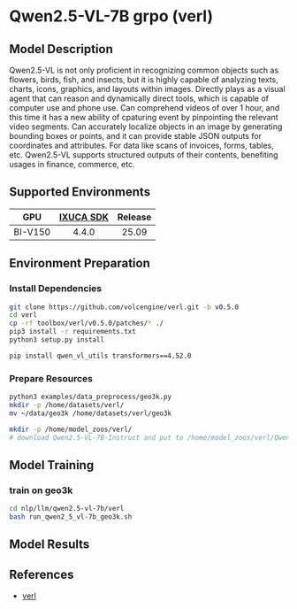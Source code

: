 # Qwen2.5-VL-7B grpo (verl)

## Model Description

Qwen2.5-VL is not only proficient in recognizing common objects such as flowers, birds, fish, and insects, but it is highly capable of analyzing texts, charts, icons, graphics, and layouts within images.
Directly plays as a visual agent that can reason and dynamically direct tools, which is capable of computer use and phone use. Can comprehend videos of over 1 hour, and this time it has a new ability of cpaturing event by pinpointing the relevant video segments. Can accurately localize objects in an image by generating bounding boxes or points, and it can provide stable JSON outputs for coordinates and attributes. For data like scans of invoices, forms, tables, etc. Qwen2.5-VL supports structured outputs of their contents, benefiting usages in finance, commerce, etc.

## Supported Environments

| GPU    | [IXUCA SDK](https://gitee.com/deep-spark/deepspark#%E5%A4%A9%E6%95%B0%E6%99%BA%E7%AE%97%E8%BD%AF%E4%BB%B6%E6%A0%88-ixuca) | Release |
| :----: | :----: | :----: |
| BI-V150 | 4.4.0     |  25.09  |

## Environment Preparation

### Install Dependencies
```bash
git clone https://github.com/volcengine/verl.git -b v0.5.0
cd verl
cp -rf toolbox/verl/v0.5.0/patches/* ./
pip3 install -r requirements.txt
python3 setup.py install

pip install qwen_vl_utils transformers==4.52.0
```

### Prepare Resources

```bash
python3 examples/data_preprocess/geo3k.py
mkdir -p /home/datasets/verl/
mv ~/data/geo3k /home/datasets/verl/geo3k

mkdir -p /home/model_zoos/verl/
# download Qwen2.5-VL-7B-Instruct and put to /home/model_zoos/verl/Qwen2.5-VL-7B-Instruct
```

## Model Training

### train on geo3k
```bash
cd nlp/llm/qwen2.5-vl-7b/verl
bash run_qwen2_5_vl-7b_geo3k.sh
```

## Model Results

## References

- [verl](https://github.com/volcengine/verl/tree/v0.5.0)
